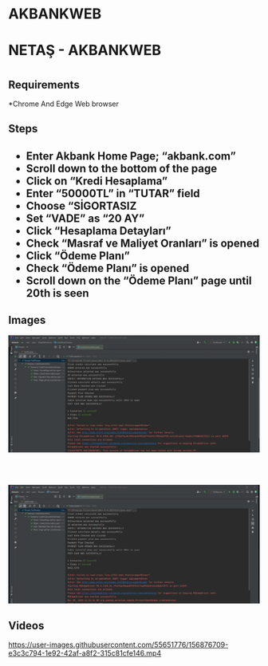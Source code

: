 # AKBANKWEB
  <h1>NETAŞ - AKBANKWEB<h1/>

  <h2>Requirements</h2>
    *Chrome And Edge Web browser

  <h2>Steps<h2/>

* Enter Akbank Home Page; “akbank.com” <br/>
* Scroll down to the bottom of the page <br/>
* Click on “Kredi Hesaplama” <br/>
* Enter “50000TL” in “TUTAR” field <br/>
* Choose “SİGORTASIZ <br/>
* Set “VADE” as “20 AY” <br/>
* Click “Hesaplama Detayları” <br/>
* Check “Masraf ve Maliyet Oranları” is opened <br/>
* Click “Ödeme Planı” <br/>
* Check “Ödeme Planı” is opened <br/>
* Scroll down on the “Ödeme Planı” page until 20th is seen <br/>

<h2>Images</h2>
    
<img src = "ChromeDriver.png">

<br><br>

<img src = "EdgeDriver.png">

<h2>Videos</h2>

https://user-images.githubusercontent.com/55651776/156876709-e3c3c794-1e92-42af-a8f2-315c81cfe146.mp4


    
